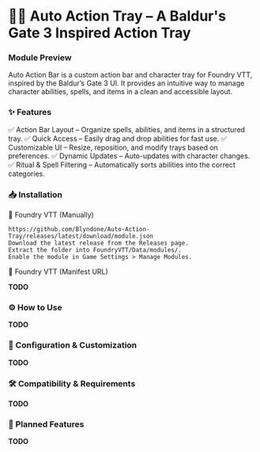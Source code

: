 # 🧙‍♂️ Auto Action Tray – A Baldur's Gate 3 Inspired Action Tray

### Module Preview

Auto Action Bar is a custom action bar and character tray for Foundry VTT, inspired by the Baldur’s Gate 3 UI. It provides an intuitive way to manage character abilities, spells, and items in a clean and accessible layout.

### ✨ Features

✅ Action Bar Layout – Organize spells, abilities, and items in a structured tray.
✅ Quick Access – Easily drag and drop abilities for fast use.
✅ Customizable UI – Resize, reposition, and modify trays based on preferences.
✅ Dynamic Updates – Auto-updates with character changes.
✅ Ritual & Spell Filtering – Automatically sorts abilities into the correct categories.

### 📥 Installation
🔹 Foundry VTT (Manually)

    https://github.com/Blyndone/Auto-Action-Tray/releases/latest/download/module.json
    Download the latest release from the Releases page.
    Extract the folder into FoundryVTT/Data/modules/.
    Enable the module in Game Settings > Manage Modules.

🔹 Foundry VTT (Manifest URL)

**TODO**

### ⚙️ How to Use

**TODO**

### 🔧 Configuration & Customization

**TODO**

### 🛠️ Compatibility & Requirements

**TODO**

### 🚀 Planned Features

**TODO**

